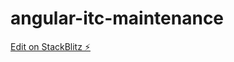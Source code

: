 # angular-itc-maintenance

[Edit on StackBlitz ⚡️](https://stackblitz.com/edit/angular-itc-maintenance)